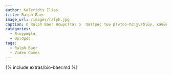 ```yaml
---
author: Kaleridis Ilias
title: Ralph Baer
image_url: /images/ralph.jpg
caption: O Ralph Baer θεωρείται ο  πατέρας των βίντεο-παιχνιδιών, καθώς βοήθησε την βιομηχανία να ανθήσει. Δημιούργησε από τα πρώτα βιντεοπαιχνίδια και οραματίστηκε την δυνατότητα να παίζει κανείς βιντεοπαιχνίδια στην τηλεόρασή του με το πάτημα ενός κουμπιού.
categories:
  - Βιογραφία  
  - Ορισμός
tags:
  - Ralph Baer
  - Video Games
---
```


{% include extras/bio-baer.md %}
